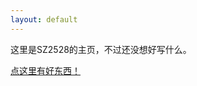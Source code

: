 ```yaml
---
layout: default
---
```


这里是SZ2528的主页，不过还没想好写什么。

[点这里有好东西！](https://ooooooooooooooooooooooo.ooo/ooooοооoοᴏοoοᴏοoοᴏooοᴏoᴏoᴏооoоᴏᴏoоᴏᴏοоᴏᴏοоᴏᴏοоᴏᴏοоᴏᴏοоᴏᴏοоᴏᴏοоᴏᴏοоᴏᴏοоᴏᴏοоᴏᴏοоᴏᴏοоᴏᴏοоᴏᴏοоᴏᴏοоᴏᴏοоᴏᴏοоᴏᴏοоᴏᴏοоᴏᴏοоᴏᴏοоᴏᴏοоᴏᴏοоᴏᴏoоᴏоοоᴏᴏοоᴏᴏοоᴏᴏoоᴏᴏοоᴏᴏοоᴏᴏοоᴏᴏοоᴏᴏᴏoᴏооᴏᴏᴏᴏοooоᴏᴏоᴏοooоᴏᴏоοоᴏᴏᴏoᴏооᴏᴏᴏᴏоoοоᴏοoоoᴏᴏᴏoᴏооᴏᴏᴏοоᴏᴏᴏoᴏооᴏᴏᴏᴏоoοоᴏοoоoᴏᴏᴏoᴏооᴏᴏᴏοоᴏᴏᴏoᴏооᴏᴏᴏᴏоoοоᴏοoоoᴏᴏοоᴏᴏοоᴏᴏᴏoᴏооᴏᴏᴏᴏоoοоᴏοoоoᴏᴏοоᴏᴏᴏоoοоᴏοoоoᴏᴏοоᴏᴏᴏоoοоᴏοoоoᴏᴏᴏοooоᴏᴏоᴏοooоᴏᴏоοоᴏᴏᴏοooоᴏᴏоᴏоoοоᴏοoоoᴏᴏᴏоoοоᴏοoоoᴏᴏοоᴏᴏᴏοooоᴏᴏоᴏоoοоᴏοoоoᴏᴏᴏоoοоᴏοoоoᴏᴏᴏoᴏооᴏᴏᴏᴏοooоᴏᴏоοоᴏᴏᴏοooоᴏᴏоοоᴏᴏᴏоoοоᴏοoоoᴏᴏοоᴏᴏᴏοooоᴏᴏоοоᴏᴏᴏоoοоᴏοoоoᴏᴏοоᴏᴏᴏоoοоᴏοoоoᴏᴏοоᴏᴏᴏοooоᴏᴏоᴏоoοоᴏοoоoᴏᴏᴏοooоᴏᴏоᴏoᴏооᴏᴏᴏᴏоoοоᴏοoоoᴏᴏᴏoᴏооᴏᴏᴏοоᴏᴏᴏoᴏооᴏᴏᴏᴏоoοоᴏοoоoᴏᴏᴏoᴏооᴏᴏᴏᴏοooоᴏᴏоοоᴏᴏᴏοooоᴏᴏоᴏоoοоᴏοoоoᴏᴏᴏоoοоᴏοoоoᴏᴏᴏoᴏооᴏᴏᴏᴏοooоᴏᴏоᴏоoοоᴏοoоoᴏᴏᴏoᴏооᴏᴏᴏᴏoᴏооᴏᴏᴏοоᴏᴏᴏоoοоᴏοoоoᴏᴏοоᴏᴏᴏoᴏооᴏᴏᴏᴏоoοоᴏοoоoᴏᴏᴏoᴏооᴏᴏᴏᴏоoοоᴏοoоoᴏᴏᴏoᴏооᴏᴏᴏᴏοooоᴏᴏоᴏоoοоᴏοoоoᴏᴏᴏοooоᴏᴏоοоᴏᴏᴏоoοоᴏοoоoᴏᴏοоᴏᴏᴏοooоᴏᴏоᴏoᴏооᴏᴏᴏᴏоoοоᴏοoоoᴏᴏοоᴏᴏᴏоoοоᴏοoоoᴏᴏᴏoᴏооᴏᴏᴏᴏοooоᴏᴏоοоᴏᴏᴏoᴏооᴏᴏᴏ)
